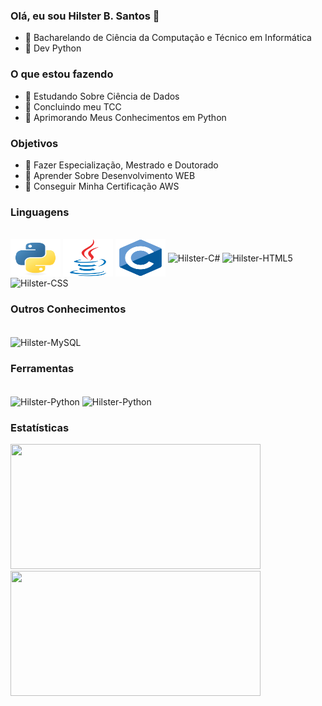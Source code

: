 ### Olá, eu sou Hilster B. Santos 👋
- 🔭 Bacharelando de Ciência da Computação e Técnico em Informática
- 🌱 Dev Python

### O que estou fazendo
- 🌵 Estudando Sobre Ciência de Dados
- 🌱 Concluindo meu TCC
- 🌴 Aprimorando Meus Conhecimentos em Python

### Objetivos
- 🌵 Fazer Especialização, Mestrado e Doutorado
- 🌱 Aprender Sobre Desenvolvimento WEB
- 🌴 Conseguir Minha Certificação AWS

### Linguagens

<div  align="left" style="display: inline_block"><br>
  <img align="center" alt="Hilster-Python" height="60" width="80" src="https://raw.githubusercontent.com/devicons/devicon/master/icons/python/python-original.svg">
  <img align="center" alt="Hilster-Java" height="60" width="80" src="https://raw.githubusercontent.com/devicons/devicon/master/icons/java/java-original.svg">
  <img align="center" alt="Hilster-C" height="60" width="80" src="https://raw.githubusercontent.com/devicons/devicon/master/icons/c/c-original.svg">
  <img align="center" alt="Hilster-C#" height="60" width="80" src="https://cdn.jsdelivr.net/gh/devicons/devicon/icons/csharp/csharp-original.svg" />
  <img align="center" alt="Hilster-HTML5" height="60" alt="Hilster-HTML" src="https://cdn.jsdelivr.net/gh/devicons/devicon/icons/html5/html5-original.svg" />
  <img align="center" alt="Hilster-CSS" height="60" alt="Hilster-CSS" src="https://cdn.jsdelivr.net/gh/devicons/devicon@latest/icons/css3/css3-original.svg" />
          
</div> 

### Outros Conhecimentos

<div  align="left" style="display: inline_block"><br>
  <img align="center" alt="Hilster-MySQL" height="60" width="80" src="https://cdn.jsdelivr.net/gh/devicons/devicon@latest/icons/mysql/mysql-original-wordmark.svg"> 
</div>
  
### Ferramentas
<div  align="left" style="display: inline_block"><br>
  <img align="center" alt="Hilster-Python" height="60" width="80" src="https://cdn.jsdelivr.net/gh/devicons/devicon@latest/icons/jupyter/jupyter-original-wordmark.svg">
  <img align="center" alt="Hilster-Python" height="60" width="80" src="https://cdn.jsdelivr.net/gh/devicons/devicon@latest/icons/visualstudio/visualstudio-original.svg"> 
</div> 



### Estatísticas

<div align="left">
  <a href="https://github.com/Hilster00">
  <img height="200em" width="400" src="https://github-readme-stats.vercel.app/api?username=Hilster00&show_icons=true&theme=tokyonight&include_all_commits=true&count_private=true"/>
  <img height="200em" width="400" src="https://github-readme-stats.vercel.app/api/top-langs/?username=Hilster00&layout=compact&langs_count=7&theme=tokyonight"/>
</div>
